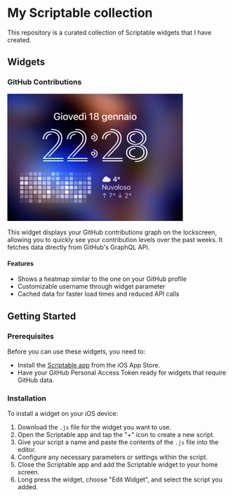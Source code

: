 # My Scriptable collection

This repository is a curated collection of Scriptable widgets that I have created. 

## Widgets

### GitHub Contributions

<img src="img/github.jpg" width="400" alt="GitHub Contributions">

This widget displays your GitHub contributions graph on the lockscreen, allowing you to quickly see your contribution levels over the past weeks. It fetches data directly from GitHub's GraphQL API.

#### Features

- Shows a heatmap similar to the one on your GitHub profile
- Customizable username through widget parameter
- Cached data for faster load times and reduced API calls

## Getting Started

### Prerequisites

Before you can use these widgets, you need to:

- Install the [Scriptable app](https://apps.apple.com/us/app/scriptable/id1405459188) from the iOS App Store.
- Have your GitHub Personal Access Token ready for widgets that require GitHub data.

### Installation

To install a widget on your iOS device:

1. Download the `.js` file for the widget you want to use.
2. Open the Scriptable app and tap the "+" icon to create a new script.
3. Give your script a name and paste the contents of the `.js` file into the editor.
4. Configure any necessary parameters or settings within the script.
5. Close the Scriptable app and add the Scriptable widget to your home screen.
6. Long press the widget, choose "Edit Widget", and select the script you added.
